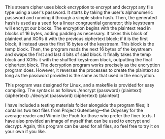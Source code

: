 This stream cipher uses block encryption to encrypt and decrypt any file type using a user's password. It starts by taking the user's alphanumeric password and running it through a simple sbdm hash. Then, the generated hash is used as a seed for a linear congruential generator; this keystream will encrypt our blocks. The encryption begins with the plaintext read in blocks of 16 bytes, adding padding as necessary. It takes this block of plaintext and XORs it with the previous ciphertext block; if it is the first block, it instead uses the first 16 bytes of the keystream. This block is the temp block. Then, the program reads the next 16 bytes of the keystream and swaps the first and last 4 bits of said block. It finally takes the temp block and XORs it with the shuffled keystream block, outputting the final ciphertext block. The decryption program works precisely as the encryption program does. However, it reverses the processes to create the plaintext so long as the password provided is the same as that used in the encryption.

This program was designed for Linux, and a makefile is provided for easy compiling. The syntax is as follows
./encrypt (password) (plaintext) (ciphertext)
./decrypt (password) (ciphertext) (plaintext)

I have included a testing materials folder alongside the program files; it contains two text files from Project Gutenberg—the Odyssey for the average reader and Winnie the Pooh for those who prefer the finer texts. I have also provided an image of myself that can be used to encrypt and decrypt. Again, this program can be used for all files, so feel free to try it on your own if you like.
